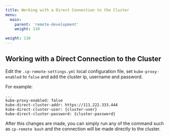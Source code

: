 ```yaml
---
title: Working with a Direct Connection to the Cluster
menu:
  main:
    parent: 'remote-development'
    weight: 110

weight: 110
---
```

## Working with a Direct Connection to the Cluster

Edit the `.cp-remote-settings.yml` local configuration file, set `kube-proxy-enabled` to `false` and add the cluster ip, username and password.

For example:
```
...
kube-proxy-enabled: false
kube-direct-cluster-addr: https://111.222.333.444
kube-direct-cluster-user: {cluster-user}
kube-direct-cluster-password: {cluster-password}
```

After this changes are made, you can simply run any of the command such as `cp-remote bash` and the connection will be made directly to the cluster.